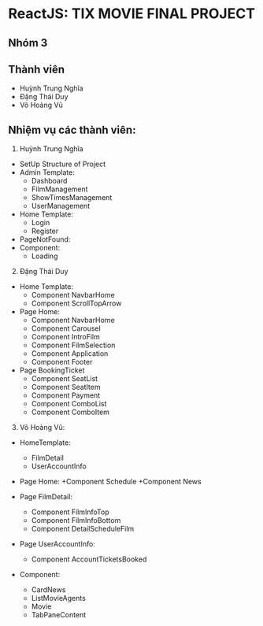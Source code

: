 # ReactJS: TIX MOVIE FINAL PROJECT

## Nhóm 3

## Thành viên

- Huỳnh Trung Nghĩa
- Đặng Thái Duy
- Võ Hoàng Vũ

## Nhiệm vụ các thành viên:

1. Huỳnh Trung Nghĩa

- SetUp Structure of Project
- Admin Template:
  - Dashboard
  - FilmManagement
  - ShowTimesManagement
  - UserManagement
- Home Template:
  - Login
  - Register
- PageNotFound:
- Component:
  - Loading

2. Đặng Thái Duy

- Home Template:
  - Component NavbarHome
  - Component ScrollTopArrow
- Page Home:
  - Component NavbarHome
  - Component Carousel
  - Component IntroFilm
  - Component FilmSelection
  - Component Application
  - Component Footer
- Page BookingTicket
  - Component SeatList
  - Component SeatItem
  - Component Payment
  - Component ComboList
  - Component ComboItem

3. Võ Hoàng Vũ:

- HomeTemplate:
  + FilmDetail
  + UserAccountInfo
- Page Home:
  +Component Schedule
  +Component News

- Page FilmDetail:
  + Component FilmInfoTop 
  + Component FilmInfoBottom
  + Component DetailScheduleFilm
- Page UserAccountInfo:
  + Component AccountTicketsBooked
- Component:
  + CardNews
  + ListMovieAgents	
  + Movie	
  + TabPaneContent
